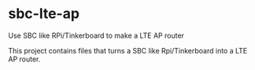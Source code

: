 # sbc-lte-ap
Use SBC like RPi/Tinkerboard to make a LTE AP router

This project contains files that turns a SBC like Rpi/Tinkerboard into a LTE AP router.
